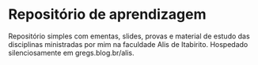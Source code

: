 # Repositório de aprendizagem 

Repositório simples com ementas, slides, provas e material de estudo das disciplinas ministradas por mim na faculdade Alis de Itabirito. Hospedado silenciosamente em gregs.blog.br/alis.